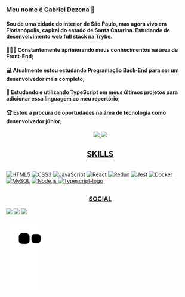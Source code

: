 ### Meu nome é Gabriel Dezena 👋

#### Sou de uma cidade do interior de São Paulo, mas agora vivo em Florianópolis, capital do estado de Santa Catarina. Estudande de desenvolvimento web full stack na Trybe.

#### 👨🏽‍💻 Constantemente aprimorando meus conhecimentos na área de Front-End;
#### :computer: Atualmente estou estudando Programação Back-End para ser um desenvolvedor mais completo;
#### :seedling: Estudando e utilizando TypeScript em meus últimos projetos para adicionar essa linguagem ao meu repertório;
#### :trophy: Estou à procura de oportudades ná área de tecnologia como desenvolvedor júnior;


<div align="center">
  <a href="https://github.com/gabrieldezena10">
  <img height="160em" src="https://github-readme-stats.vercel.app/api?username=gabrieldezena10&show_icons=true&theme=dracula&include_all_commits=true&count_private=true"/>
  <img height="160em" src="https://github-readme-stats.vercel.app/api/top-langs/?username=gabrieldezena10&layout=compact&langs_count=7&theme=dracula"/>
</div>
  
<h2 align="center">SKILLS</h2>

<div style="display: inline_block"><br>
  <a href="https://developer.mozilla.org/en-US/docs/Glossary/HTML5" target="_blank" rel="noreferrer"><img src="https://raw.githubusercontent.com/danielcranney/readme-generator/main/public/icons/skills/html5-colored.svg" width="36" height="36" alt="HTML5" />     </a>
  <a href="https://www.w3.org/TR/CSS/#css" target="_blank" rel="noreferrer"><img src="https://raw.githubusercontent.com/danielcranney/readme-generator/main/public/icons/skills/css3-colored.svg" width="36" height="36" alt="CSS3" /></a>
  <a href="https://developer.mozilla.org/en-US/docs/Web/JavaScript" target="_blank" rel="noreferrer"><img src="https://raw.githubusercontent.com/danielcranney/readme-generator/main/public/icons/skills/javascript-colored.svg" width="36" height="36" alt="JavaScript" /></a>
  <a href="https://reactjs.org/" target="_blank" rel="noreferrer"><img src="https://raw.githubusercontent.com/danielcranney/readme-generator/main/public/icons/skills/react-colored.svg" width="36" height="36" alt="React" /></a>
   <a href="https://redux.js.org/" target="_blank" rel="noreferrer"><img src="https://raw.githubusercontent.com/danielcranney/readme-generator/main/public/icons/skills/redux-colored.svg" width="36" height="36" alt="Redux" /></a>
   <a href="https://jestjs.io/pt-BR/" target="_blank" rel="noreferrer"><img alt="Jest" title="Jest" width="36" height="36" src="https://cdn.jsdelivr.net/gh/devicons/devicon/icons/jest/jest-plain.svg"></a>
   <a href="https://www.docker.com/" target="_blank" rel="noreferrer"><img alt="Docker" title="Docker" width="36" height="36" src="https://cdn.jsdelivr.net/gh/devicons/devicon/icons/docker/docker-original.svg"></a>
   <a href="https://www.mysql.com/" target="_blank" rel="noreferrer"><img src="https://raw.githubusercontent.com/danielcranney/readme-generator/main/public/icons/skills/mysql-colored.svg" width="36" height="36" alt="MySQL" /></a>
   <a href="https://nodejs.org/en/about/" target="_blank" rel="noreferrer"><img alt="Node.js" title="Node.js" width="36" height="36" src="https://cdn.jsdelivr.net/gh/devicons/devicon/icons/nodejs/nodejs-original.svg">
   <a href="https://www.typescriptlang.org/" target="_blank" rel="noreferrer"><img alt="Typescript-logo" title="Typescript" width="36" height="36" src="https://cdn.jsdelivr.net/npm/simple-icons@3.13.0/icons/typescript.svg">
  </div>

   ##
  <h3 align="center">SOCIAL</h3>

  <div> 
    <a href = "mailto:gabriel.deztor@gmail.com"><img src="https://img.shields.io/badge/-Gmail-%23333?style=for-the-badge&logo=gmail&logoColor=white"             target="_blank"></a>
    <a href="https://www.instagram.com/gabriel.dezena/" target="_blank"><img src="https://img.shields.io/badge/-Instagram-%23E4405F?style=for-the-badge&logo=instagram&logoColor=white" target="_blank"></a>
    <a href="https://www.linkedin.com/in/gabriel-dezena/" target="_blank"><img src="https://img.shields.io/badge/-LinkedIn-%230077B5?style=for-the-badge&logo=linkedin&logoColor=white" target="_blank"></a> 
    
  ![Snake animation](https://github.com/gabrieldezena10/gabrieldezena10/blob/output/github-contribution-grid-snake.svg)
 
</div>
